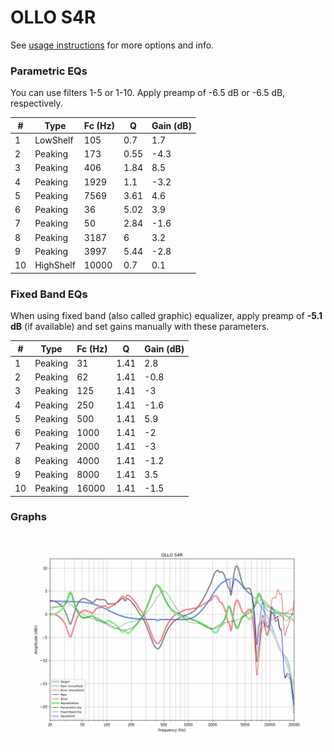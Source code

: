 # OLLO S4R
See [usage instructions](https://github.com/jaakkopasanen/AutoEq#usage) for more options and info.

### Parametric EQs
You can use filters 1-5 or 1-10. Apply preamp of -6.5 dB or -6.5 dB, respectively.

|   # | Type      |   Fc (Hz) |    Q |   Gain (dB) |
|-----|-----------|-----------|------|-------------|
|   1 | LowShelf  |       105 | 0.7  |         1.7 |
|   2 | Peaking   |       173 | 0.55 |        -4.3 |
|   3 | Peaking   |       406 | 1.84 |         8.5 |
|   4 | Peaking   |      1929 | 1.1  |        -3.2 |
|   5 | Peaking   |      7569 | 3.61 |         4.6 |
|   6 | Peaking   |        36 | 5.02 |         3.9 |
|   7 | Peaking   |        50 | 2.84 |        -1.6 |
|   8 | Peaking   |      3187 | 6    |         3.2 |
|   9 | Peaking   |      3997 | 5.44 |        -2.8 |
|  10 | HighShelf |     10000 | 0.7  |         0.1 |

### Fixed Band EQs
When using fixed band (also called graphic) equalizer, apply preamp of **-5.1 dB** (if available) and set gains manually with these parameters.

|   # | Type    |   Fc (Hz) |    Q |   Gain (dB) |
|-----|---------|-----------|------|-------------|
|   1 | Peaking |        31 | 1.41 |         2.8 |
|   2 | Peaking |        62 | 1.41 |        -0.8 |
|   3 | Peaking |       125 | 1.41 |        -3   |
|   4 | Peaking |       250 | 1.41 |        -1.6 |
|   5 | Peaking |       500 | 1.41 |         5.9 |
|   6 | Peaking |      1000 | 1.41 |        -2   |
|   7 | Peaking |      2000 | 1.41 |        -3   |
|   8 | Peaking |      4000 | 1.41 |        -1.2 |
|   9 | Peaking |      8000 | 1.41 |         3.5 |
|  10 | Peaking |     16000 | 1.41 |        -1.5 |

### Graphs
![](./OLLO%20S4R.png)
